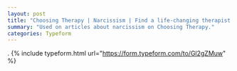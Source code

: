 ```yaml
---
layout: post
title: "Choosing Therapy | Narcissism | Find a life-changing therapist."
summary: "Used on articles about narcissism on Choosing Therapy."
categories: Typeform
---
```

.
{% include typeform.html url="https://form.typeform.com/to/Gl2gZMuw" %}
